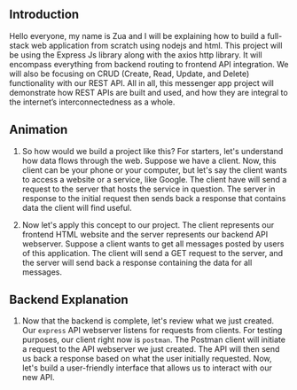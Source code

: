 ## Introduction

Hello everyone, my name is Zua and I will be explaining how to build a full-stack web application from scratch using nodejs and html. This project will be using the Express Js library along with the axios http library. It will encompass everything from backend routing to frontend API integration. We will also be focusing on CRUD (Create, Read, Update, and Delete) functionality with our REST API. All in all, this messenger app project will demonstrate how REST APIs are built and used, and how they are integral to the internet’s interconnectedness as a whole.


## Animation

1. So how would we build a project like this? For starters, let's understand how data flows through the web. Suppose we have a client. Now, this client can be your phone or your computer, but let's say the client wants to access a website or a service, like Google. The client have will send a request to the server that hosts the service in question. The server in response to the initial request then sends back a response that contains data the client will find useful.

2. Now let's apply this concept to our project. The client represents our frontend HTML website and the server represents our backend API webserver. Suppose a client wants to get all messages posted by users of this application. The client will send a GET request to the server, and the server will send back a response containing the data for all messages.


## Backend Explanation

1. Now that the backend is complete, let's review what we just created. Our `express` API webserver listens for requests from clients. For testing purposes, our client right now is `postman`. The Postman client will initiate a request to the API webserver we just created. The API will then send us back a response based on what the user initially requested. Now, let's build a user-friendly interface that allows us to interact with our new API. 
